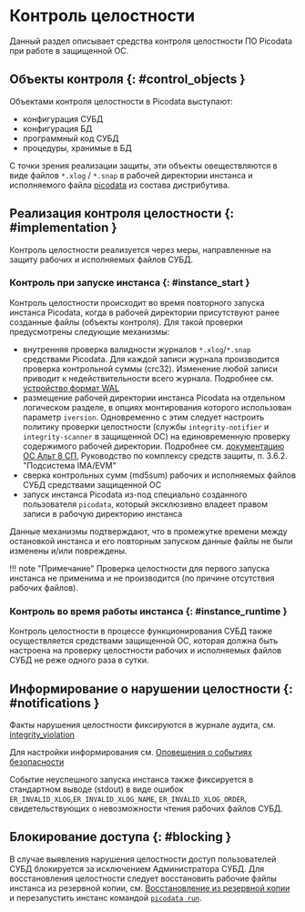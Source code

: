# Контроль целостности

Данный раздел описывает средства контроля целостности ПО Picodata при
работе в защищенной ОС.

## Объекты контроля {: #control_objects }

<!--
9.1. СУБД 6, 5 класса защиты должна:
- в процессе запуска СУБД самостоятельно или с применением
  сертифицированной ОС контролировать целостность
  - конфигурации СУБД,
  - конфигураций БД,
  - процедур (программного кода) СУБД,
  - процедур (программного кода), хранимых в БД;
-->

Объектами контроля целостности в Picodata выступают:

- конфигурация СУБД
- конфигурация БД
- программный код СУБД
- процедуры, хранимые в БД <!-- TODO link sql routines doc -->

С точки зрения реализации защиты, эти объекты овеществляются в виде
файлов `*.xlog` / `*.snap` в рабочей директории инстанса и исполняемого
файла [picodata](../reference/cli.md) из состава дистрибутива.

## Реализация контроля целостности {: #implementation }

Контроль целостности реализуется через меры, направленные на
защиту рабочих и исполняемых файлов СУБД.

### Контроль при запуске инстанса {: #instance_start }

Контроль целостности происходит во время повторного запуска инстанса
Picodata, когда в рабочей директории присутствуют ранее созданные файлы
(объекты контроля). Для такой проверки предусмотрены следующие механизмы:

- внутренняя проверка валидности журналов `*.xlog`/`*.snap` средствами
  Picodata. Для каждой записи журнала производится проверка контрольной
  суммы (crc32). Изменение любой записи приводит к недействительности
  всего журнала. Подробнее см. [устройство формат
  WAL](https://www.tarantool.io/ru/doc/latest/dev_guide/internals/file_formats/#the-snapshot-file-format)
- размещение рабочей директории инстанса Picodata на отдельном
  логическом разделе, в опциях монтирования которого использован
  параметр `iversion`. Одновременно с этим следует настроить политику
  проверки целостности (службы `integrity-notifier` и
  `integrity-scanner` в защищенной ОС) на единовременную проверку
  содержимого рабочей директории. Подробнее см. [документацию ОС Альт 8
  СП](https://www.basealt.ru/altsp/docs), Руководство
  по комплексу средств защиты, п. 3.6.2. "Подсистема IMA/EVM"
- сверка контрольных сумм (md5sum) рабочих и исполняемых файлов СУБД
  средствами защищенной ОС
- запуск инстанса Picodata из-под специально созданного пользователя
  `picodata`, который эксклюзивно владеет правом записи в рабочую
  директорию инстанса

Данные механизмы подтверждают, что в промежутке времени между
остановкой инстанса и его повторным запуском данные файлы не были
изменены и/или повреждены.

!!! note "Примечание"
    Проверка целостности для первого запуска инстанса не применима и не
    производится (по причине отсутствия рабочих файлов).

### Контроль во время работы инстанса {: #instance_runtime }

<!--
9.2. СУБД 4 класса защиты наряду с требованиями, установленными
подпунктом 9.1 пункта 9 настоящих Требований, дополнительно должно
контролировать целостность процедур (программного кода) СУБД, процедур
(программного кода), хранимых в БД, в процессе функционирования СУБД не
реже одного раза в сутки.
-->

Контроль целостности в процессе функционирования СУБД также
осуществляется средствами защищенной ОС, которая должна быть настроена
на проверку целостности рабочих и исполняемых файлов СУБД не реже одного
раза в сутки.

## Информирование о нарушении целостности {: #notifications }

<!--
9.1. СУБД 6, 5 класса защиты должна:
- информировать администратора СУБД о нарушении целостности
  объектов контроля;
- информировать администратора БД о нарушении целостности
  - конфигураций БД,
  - процедур (программного кода), хранимых в БД;
-->

Факты нарушения целостности фиксируются в журнале аудита, см.
[integrity_violation](../reference/audit_events.md#integrity_violation)

Для настройки информирования см. [Оповещения о событиях
безопасности](../admin/audit_log.md#notifications)

Событие неуспешного запуска инстанса также фиксируется в стандартном
выводе (stdout) в виде ошибок `ER_INVALID_XLOG`,`ER_INVALID_XLOG_NAME`,
`ER_INVALID_XLOG_ORDER`, свидетельствующих о невозможности чтения
рабочих файлов СУБД.

## Блокирование доступа {: #blocking }

<!--
9.1. СУБД 6, 5 класса защиты должна:
- блокировать доступ пользователей СУБД (за исключением администратора
  СУБД) к СУБД и БД при выявлении нарушения целостности объектов
  контроля;
- блокировать доступ пользователей БД к БД при выявлении нарушения
  целостности конфигураций БД, процедур (программного кода), хранимых
  в БД.
-->

В случае выявления нарушения целостности доступ пользователей СУБД
блокируется за исключением Администратора СУБД. Для восстановления
целостности следует восстановить рабочие файлы инстанса из резервной
копии, см. [Восстановление из резервной
копии](../admin/backup.md#local_restore) и перезапустить инстанс
командой [`picodata run`](../reference/cli.md).
